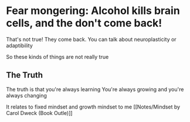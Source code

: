 # Fear mongering: Alcohol kills brain cells, and the don't come back!

That's not true!
They come back.
You can talk about neuroplasticity
or adaptibility 

So these kinds of things are not really true 

## The Truth

The truth is that you're always learning
You're always growing
and you're always changing

It relates to fixed mindset and growth mindset to me
[[Notes/Mindset by Carol Dweck (Book Outle)]]